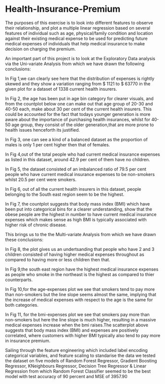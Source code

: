 # Health-Insurance-Premium


The purposes of this exercise is to look into different features to observe their relationship, and plot a multiple linear regression based on several features of individual such as age, physical/family condition and location against their existing medical expense to be used for predicting future medical expenses of individuals that help medical insurance to make decision on charging the premium.

An important part of this project is to look at the Exploratory Data analysis via the Uni-variate Analysis from which we have drawn the following conclusions:

In Fig 1,we can clearly see here that the distribution of expenses is rightly skewed and they show a variation ranging from $ 1121 to $ 63770 in the given plot for a dataset of 1338 current health insurers.

In Fig 2, the age has been put in age bin category for clearer visuals, and from the countplot below one can make out that age group of 20-30 and 40-50 each, make about 30 per cent of the current health insurers. This could be accounted for the fact that todays younger generation is more aware about the importance of purchasing health insurances, whilst for 40-50 age group, they consist of the older generation,that are more prone to health issues henceforth its justified.

In Fig 3, one can see a kind of a balanced dataset as the proportion of males is only 1 per cent higher then that of females.

In Fig 4,out of the total people who had current medical insurance expenses as listed in this dataset, around 42.9 per cent of them have no children. 

In Fig 5, the dataset consisted of an imbalanced ratio of 79.5 per cent people who have current medical insurance expenses to be non-smokers whilst 20.5 per cent were smokers.

In Fig 6, out of all the current health insurers in this dataset, people belonging to the South east region seem to be the highest.

In Fig 7, the countplot suggests that body mass index (BMI)  which have been put into categorical bins for a clearer understanding, show that the obese people are the highest in number to have current medical insurance expenses which makes sense as high BMI is typically associated with higher risk of chronic disease.

This brings us to the the Multi-variate Analysis from which we have drawn these conclusions:

In Fig 8, the plot gives us an undertsanding that people who have 2 and 3 children consisted of having higher medical expenses throughout as compared to having more or less children then that.

In Fig 9,the south east region have the highest medical insurance expenses as people who smoke in the northeast is the highest as compared to thier counterparts.

In Fig 10,for the age-expenses plot we see that smokers tend to pay more than non-smokers but the line slope seems almost the same, implying that the increase of medical expenses with respect to the age is the same for both categories.

In Fig 11, for the bmi-expenses plot  we see that smokers pay more than non-smokers but here the line slope is much higher, resulting in a massive medical expenses increase when the bmi raises.The scatterplot above suggests that body mass index (BMI) and expenses are positively correlated, where customers with higher BMI typically also tend to pay more in insurance premium.

Sailing through the feature engineering which included label encoding categorical variables, and feature scaling to standarise the data we tested the dataset on five models of Random Forest Regressor, Gradient Boosting Regressor, KNeighbours Regressor, Decision Tree Regressor & Linear Regression from which Random Forest Classifier seemed to be the best model with test accuracy of 90 percent and MSE of 3957.90

